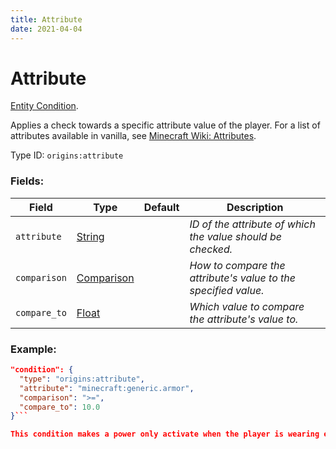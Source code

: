 ```yaml
---
title: Attribute
date: 2021-04-04
---
```

# Attribute

[Entity Condition](../entity_conditions.md).

Applies a check towards a specific attribute value of the player. For a list of attributes available in vanilla, see [Minecraft Wiki: Attributes](https://minecraft.fandom.com/wiki/Attribute#Attributes).

Type ID: `origins:attribute`

### Fields:

Field  | Type | Default | Description
-------|------|---------|-------------
`attribute` | [String](../data_types/string.md) | |  _ID of the attribute of which the value should be checked._
`comparison` | [Comparison](../data_types/comparison.md) | |  _How to compare the attribute's value to the specified value._
`compare_to` | [Float](../data_types/float.md) | | _Which value to compare the attribute's value to._

### Example:

```json
"condition": {
  "type": "origins:attribute",
  "attribute": "minecraft:generic.armor",
  "comparison": ">=",
  "compare_to": 10.0
}```

This condition makes a power only activate when the player is wearing enough armor to reach half of the displayed armor protection value.
